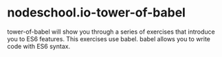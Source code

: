 # nodeschool.io-tower-of-babel
tower-of-babel will show you through a series of exercises that introduce you to ES6 features. This exercises use babel. babel allows you to write code with ES6 syntax.
